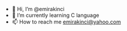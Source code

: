 - 👋 Hi, I’m @emirakinci
- 🌱 I’m currently learning C language
- 📫 How to reach me emirakinci@yahoo.com
